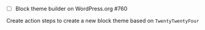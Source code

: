 - [ ] Block theme builder on WordPress.org #760

Create action steps to create a new block theme based on `TwentyTwentyFour`